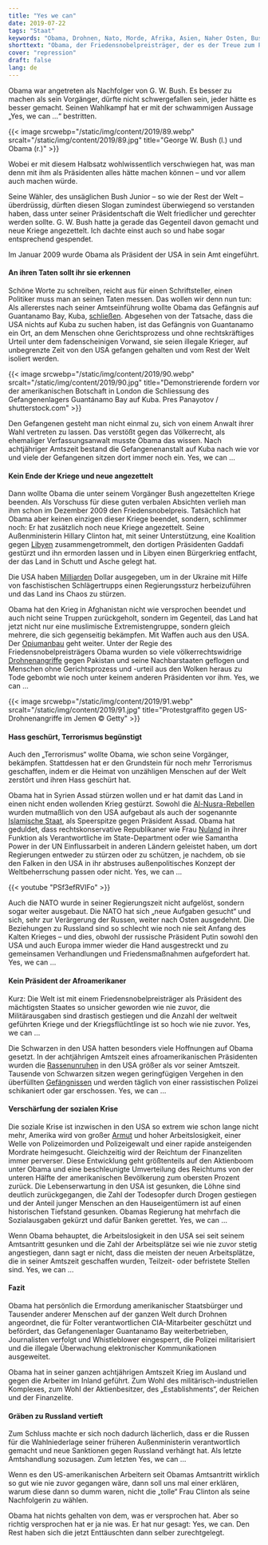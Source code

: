 ```yaml
---
title: "Yes we can"
date: 2019-07-22
tags: "Staat"
keywords: "Obama, Drohnen, Nato, Morde, Afrika, Asien, Naher Osten, Bush Jr., USA, Rassismus, Guantanamo Bay, Kuba, Völkerrecht, Ukraine, Libyen, Gaddafi, Clinton"
shorttext: "Obama, der Friedensnobelpreisträger, der es der Treue zum Preis gleich tat und die Welt weiter ins Chaos westlichen Faschismus stürzte."
cover: "repression"
draft: false
lang: de
---
```


Obama war angetreten als Nachfolger von G. W. Bush. Es besser zu machen als sein Vorgänger, dürfte nicht schwergefallen sein, jeder hätte es besser gemacht. Seinen Wahlkampf hat er mit der schwammigen Aussage „Yes, we can …“ bestritten.

{{< image srcwebp="/static/img/content/2019/89.webp" srcalt="/static/img/content/2019/89.jpg" title="George W. Bush (l.) und Obama (r.)" >}}

Wobei er mit diesem Halbsatz wohlwissentlich verschwiegen hat, was man denn mit ihm als Präsidenten alles hätte machen können – und vor allem auch machen würde.

Seine Wähler, des unsäglichen Bush Junior – so wie der Rest der Welt – überdrüssig, dürften diesen Slogan zumindest überwiegend so verstanden haben, dass unter seiner Präsidentschaft die Welt friedlicher und gerechter werden sollte. G. W. Bush hatte ja gerade das Gegenteil davon gemacht und neue Kriege angezettelt. Ich dachte einst auch so und habe sogar entsprechend gespendet. 

Im Januar 2009 wurde Obama als Präsident der USA in sein Amt eingeführt.

#### An ihren Taten sollt ihr sie erkennen

Schöne Worte zu schreiben, reicht aus für einen Schriftsteller, einen Politiker muss man an seinen Taten messen. Das wollen wir denn nun tun:
Als allererstes nach seiner Amtseinführung wollte Obama das Gefängnis auf Guantanamo Bay, Kuba, [schließen](https://www.deutschlandfunk.de/kein-ende-in-sicht-guantanamo-gefangenenlager-auf-jahre.724.de.html?dram:article_id=436074 "Guantanamo – Gefangenenlager auf Jahre"). Abgesehen von der Tatsache, dass die USA nichts auf Kuba zu suchen haben, ist das Gefängnis von Guantanamo ein Ort, an dem Menschen ohne Gerichtsprozess und ohne rechtskräftiges Urteil unter dem fadenscheinigen Vorwand, sie seien illegale Krieger, auf unbegrenzte Zeit von den USA gefangen gehalten und vom Rest der Welt isoliert werden.

{{< image srcwebp="/static/img/content/2019/90.webp" srcalt="/static/img/content/2019/90.jpg" title="Demonstrierende fordern vor der amerikanischen Botschaft in London die Schliessung des Gefangenenlagers Guantánamo Bay auf Kuba. Pres Panayotov / shutterstock.com" >}}

Den Gefangenen gesteht man nicht einmal zu, sich von einem Anwalt ihrer Wahl vertreten zu lassen. Das verstößt gegen das Völkerrecht, als ehemaliger Verfassungsanwalt musste Obama das wissen. Nach achtjähriger Amtszeit bestand die Gefangenenanstalt auf Kuba nach wie vor und viele der Gefangenen sitzen dort immer noch ein. Yes, we can …

#### Kein Ende der Kriege und neue angezettelt

Dann wollte Obama die unter seinem Vorgänger Bush angezettelten Kriege beenden. Als Vorschuss für diese guten verbalen Absichten verlieh man ihm schon im Dezember 2009 den Friedensnobelpreis. Tatsächlich hat Obama aber keinen einzigen dieser Kriege beendet, sondern, schlimmer noch: Er hat zusätzlich noch neue Kriege angezettelt. Seine Außenministerin Hillary Clinton hat, mit seiner Unterstützung, eine Koalition gegen [Libyen](https://www.rubikon.news/artikel/der-scheinheilige "Der Friedensnobelpreisträger Obama ist ein Kriegstreiber.") zusammengetrommelt, den dortigen Präsidenten Gaddafi gestürzt und ihn ermorden lassen und in Libyen einen Bürgerkrieg entfacht, der das Land in Schutt und Asche gelegt hat.

Die USA haben [Milliarden](https://www.freitag.de/autoren/hans-springstein/5-milliarden-dollar-fuer-den-staatsstreich "5 Milliarden Dollar für den Staatsstreich") Dollar ausgegeben, um in der Ukraine mit Hilfe von faschistischen Schlägertrupps einen Regierungssturz herbeizuführen und das Land ins Chaos zu stürzen.

Obama hat den Krieg in Afghanistan nicht wie versprochen beendet und auch nicht seine Truppen zurückgeholt, sondern im Gegenteil, das Land hat jetzt nicht nur eine muslimische Extremistengruppe, sondern gleich mehrere, die sich gegenseitig bekämpfen. Mit Waffen auch aus den USA. Der [Opiumanbau](https://de.qantara.de/inhalt/drogenhandel-in-afghanistan-ein-trauriger-rekord "Drogenhandel in Afghanistan - Ein trauriger Rekord") geht weiter. Unter der Regie des Friedensnobelpreisträgers Obama wurden so viele völkerrechtswidrige [Drohnenangriffe](https://www.spiegel.de/politik/ausland/obamas-killerdrohnen-schattenkrieg-des-friedensfuersten-a-680242.html "Obamas Killerdrohnen - Schattenkrieg des Friedensfürsten") gegen Pakistan und seine Nachbarstaaten geflogen und Menschen ohne Gerichtsprozess und -urteil aus den Wolken heraus zu Tode gebombt wie noch unter keinem anderen Präsidenten vor ihm. Yes, we can …

{{< image srcwebp="/static/img/content/2019/91.webp" srcalt="/static/img/content/2019/91.jpg" title="Protestgraffito gegen US-Drohnenangriffe im Jemen © Getty" >}}

#### Hass geschürt, Terrorismus begünstigt

Auch den „Terrorismus“ wollte Obama, wie schon seine Vorgänger, bekämpfen. Stattdessen hat er den Grundstein für noch mehr Terrorismus geschaffen, indem er die Heimat von unzähligen Menschen auf der Welt zerstört und ihren Hass geschürt hat.

Obama hat in Syrien Assad stürzen wollen und er hat damit das Land in einen nicht enden wollenden Krieg gestürzt. Sowohl die [Al-Nusra-Rebellen](https://orbisnjus.com/2017/09/21/usa-unterstuetzen-weiterhin-die-al-nusra/ "USA UNTERSTÜTZEN WEITERHIN DIE AL-NUSRA") wurden mutmaßlich von den USA aufgebaut als auch der sogenannte [Islamische Staat](https://taz.de/!5035404/ "Die doppelte Schuld der USA"), als Speerspitze gegen Präsident Assad. Obama hat geduldet, dass rechtskonservative Republikaner wie Frau [Nuland](https://www.spiegel.de/politik/ausland/diplomatischer-fauxpas-von-obama-beraterin-nuland-fuck-the-eu-a-952005.html "Fuck the EU") in ihrer Funktion als Verantwortliche im State-Department oder wie Samantha Power in der UN Einflussarbeit in anderen Ländern geleistet haben, um dort Regierungen entweder zu stürzen oder zu schützen, je nachdem, ob sie den Falken in den USA in ihr abstruses außenpolitisches Konzept der Weltbeherrschung passen oder nicht. Yes, we can …

{{< youtube "PSf3efRVIFo" >}}

Auch die NATO wurde in seiner Regierungszeit nicht aufgelöst, sondern sogar weiter ausgebaut. Die NATO hat sich „neue Aufgaben gesucht“ und sich, sehr zur Verärgerung der Russen, weiter nach Osten ausgedehnt. Die Beziehungen zu Russland sind so schlecht wie noch nie seit Anfang des Kalten Krieges – und dies, obwohl der russische Präsident Putin sowohl den USA und auch Europa immer wieder die Hand ausgestreckt und zu gemeinsamen Verhandlungen und Friedensmaßnahmen aufgefordert hat. Yes, we can …

#### Kein Präsident der Afroamerikaner

Kurz: Die Welt ist mit einem Friedensnobelpreisträger als Präsident des mächtigsten Staates so unsicher geworden wie nie zuvor, die Militärausgaben sind drastisch gestiegen und die Anzahl der weltweit geführten Kriege und der Kriegsflüchtlinge ist so hoch wie nie zuvor. Yes, we can …

Die Schwarzen in den USA hatten besonders viele Hoffnungen auf Obama gesetzt. In der achtjährigen Amtszeit eines afroamerikanischen Präsidenten wurden die [Rassenunruhen](https://www.zeit.de/2016/34/barack-obama-kampf-gegen-rassismus "No, he couldn’t") in den USA größer als vor seiner Amtszeit. Tausende von Schwarzen sitzen wegen geringfügigen Vergehen in den überfüllten [Gefängnissen](https://www.vice.com/de/article/vdny7b/amerika-hinter-gittern-0001167-v11n10 "Amerika hinter Gittern – Wie die USA zum Gefängnis­spitzenreiter wurden") und werden täglich von einer rassistischen Polizei schikaniert oder gar erschossen. Yes, we can …

#### Verschärfung der sozialen Krise

Die soziale Krise ist inzwischen in den USA so extrem wie schon lange nicht mehr, Amerika wird von großer [Armut](https://www.focus.de/politik/ausland/rede-des-us-praesidenten-obamas-kampf-gegen-armut-und-jobs_id_3575902.html "Obamas Kampf gegen Armut und Jobs") und hoher Arbeitslosigkeit, einer Welle von Polizeimorden und Polizeigewalt und einer rapide ansteigenden Mordrate heimgesucht. Gleichzeitig wird der Reichtum der Finanzeliten immer perverser. Diese Entwicklung geht größtenteils auf den Aktienboom unter Obama und eine beschleunigte Umverteilung des Reichtums von der unteren Hälfte der amerikanischen Bevölkerung zum obersten Prozent zurück. Die Lebenserwartung in den USA ist gesunken, die Löhne sind deutlich zurückgegangen, die Zahl der Todesopfer durch Drogen gestiegen und der Anteil junger Menschen an den Hauseigentümern ist auf einen historischen Tiefstand gesunken. Obamas Regierung hat mehrfach die Sozialausgaben gekürzt und dafür Banken gerettet. Yes, we can …

Wenn Obama behauptet, die Arbeitslosigkeit in den USA sei seit seinem Amtsantritt gesunken und die Zahl der Arbeitsplätze sei wie nie zuvor stetig angestiegen, dann sagt er nicht, dass die meisten der neuen Arbeitsplätze, die in seiner Amtszeit geschaffen wurden, Teilzeit- oder befristete Stellen sind. Yes, we can …

#### Fazit

Obama hat persönlich die Ermordung amerikanischer Staatsbürger und Tausender anderer Menschen auf der ganzen Welt durch Drohnen angeordnet, die für Folter verantwortlichen CIA-Mitarbeiter geschützt und befördert, das Gefangenenlager Guantanamo Bay weiterbetrieben, Journalisten verfolgt und Whistleblower eingesperrt, die Polizei militarisiert und die illegale Überwachung elektronischer Kommunikationen ausgeweitet.

Obama hat in seiner ganzen achtjährigen Amtszeit Krieg im Ausland und gegen die Arbeiter im Inland geführt. Zum Wohl des militärisch-industriellen Komplexes, zum Wohl der Aktienbesitzer, des „Establishments“, der Reichen und der Finanzelite.

#### Gräben zu Russland vertieft

Zum Schluss machte er sich noch dadurch lächerlich, dass er die Russen für die Wahlniederlage seiner früheren Außenministerin verantwortlich gemacht und neue Sanktionen gegen Russland verhängt hat. Als letzte Amtshandlung sozusagen. Zum letzten Yes, we can …

Wenn es den US-amerikanischen Arbeitern seit Obamas Amtsantritt wirklich so gut wie nie zuvor gegangen wäre, dann soll uns mal einer erklären, warum diese dann so dumm waren, nicht die „tolle“ Frau Clinton als seine Nachfolgerin zu wählen.

Obama hat nichts gehalten von dem, was er versprochen hat. Aber so richtig versprochen hat er ja nie was. Er hat nur gesagt: Yes, we can. Den Rest haben sich die jetzt Enttäuschten dann selber zurechtgelegt.
